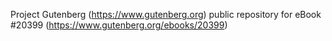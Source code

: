 Project Gutenberg (https://www.gutenberg.org) public repository for eBook #20399 (https://www.gutenberg.org/ebooks/20399)
